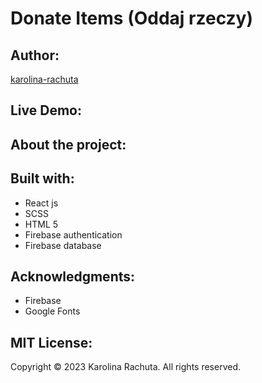 # Donate Items (Oddaj rzeczy)

## Author:
[karolina-rachuta](https://github.com/karolina-rachuta)

## Live Demo:

## About the project:

## Built with:
- React js
- SCSS
- HTML 5
- Firebase authentication
- Firebase database


## Acknowledgments:
- Firebase
- Google Fonts

## MIT License:
Copyright &copy; 2023 Karolina Rachuta. All rights reserved.